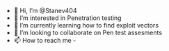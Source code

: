 - 👋 Hi, I’m @Stanev404
- 👀 I’m interested in Penetration testing  
- 🌱 I’m currently learning how to find exploit vectors
- 💞️ I’m looking to collaborate on Pen test assesments 
- 📫 How to reach me - 

<!---
Stanev404/Stanev404 is a ✨ special ✨ repository because its `README.md` (this file) appears on your GitHub profile.
You can click the Preview link to take a look at your changes.
--->
